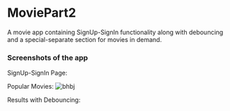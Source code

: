 # MoviePart2
A movie app containing SignUp-SignIn functionality along with debouncing and a special-separate section for movies in demand.

<h3>Screenshots of the app</h3>

SignUp-SignIn Page:

Popular Movies: 
![bhbj](https://i.ibb.co/JrnMQXZ/Movies1.png)

Results with Debouncing:  

